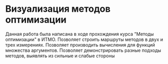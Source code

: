 # Визуализация методов оптимизации
Данная работа была написана в ходе прохождения курса "Методы оптимизации" в ИТМО. Позволяет строить маршруты методов в двух и трех измерениях. Позволяет производить вычисления для функций множества аргументов. Позволяет демонстрировать разные подходы методов, выявлять из сильные и слабые стороны
